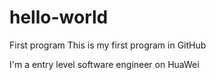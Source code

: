 # hello-world
First program
This is my first program in GitHub

I'm a entry level software engineer on HuaWei
